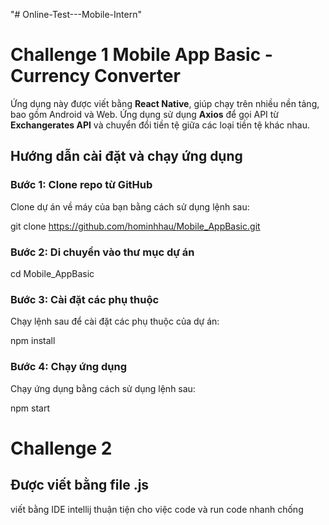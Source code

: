 "# Online-Test---Mobile-Intern" 
# Challenge 1 Mobile App Basic - Currency Converter

Ứng dụng này được viết bằng **React Native**, giúp chạy trên nhiều nền tảng, bao gồm Android và Web. Ứng dụng sử dụng **Axios** để gọi API từ **Exchangerates API** và chuyển đổi tiền tệ giữa các loại tiền tệ khác nhau.

## Hướng dẫn cài đặt và chạy ứng dụng

### Bước 1: Clone repo từ GitHub

Clone dự án về máy của bạn bằng cách sử dụng lệnh sau:

git clone https://github.com/hominhhau/Mobile_AppBasic.git

### Bước 2: Di chuyển vào thư mục dự án
 cd Mobile_AppBasic

### Bước 3: Cài đặt các phụ thuộc

Chạy lệnh sau để cài đặt các phụ thuộc của dự án:

npm install

### Bước 4: Chạy ứng dụng

Chạy ứng dụng bằng cách sử dụng lệnh sau:

npm start

# Challenge 2
##  Được viết bằng file .js 

viết bằng IDE intellij thuận tiện cho việc code và run code nhanh chống

